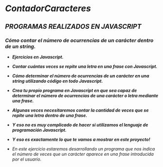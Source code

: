 # **_ContadorCaracteres_**

## **_PROGRAMAS REALIZADOS EN JAVASCRIPT_**

### **_Cómo contar el número de ocurrencias de un carácter dentro de un string._**

- **_Ejercicios en Javascript._**
  
- **_Contar cuántas veces se repite una letra en una frase con Javascript._**
  
- **_Cómo determinar el número de ocurrencias de un carácter en una string utilizando código en todo Javascript._**

- **_Crea tu propio programa en Javascript en que sea capaz de determinar el número de ocurrencias de una carácter o letra mediante una frase._**

- **_Algunas veces necesitaremos contar la cantidad de veces que se repite una letra dentro de una frase._**

- **_Y eso no es muy complicado de hacer si utilizamos el lenguaje de programación Javascript._**

- **_Y eso es exactamente lo que te vamos a mostrar en este proyecto!_**

- _En este ejercicio estaremos desarrollando un programa que nos indica el número de veces que un carácter aparece en una frase introducida por el usuario._
